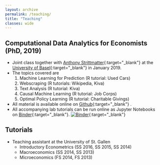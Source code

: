 ```yaml
---
layout: archive
permalink: /teaching/
title: "Teaching"
classes: wide
---
```


Computational Data Analytics for Economists (PhD, 2019)
--------------
- Joint class together with
  [Anthony Strittmatter](http://www.anthonystrittmatter.com){:target="_blank"}
  at the
  [University of Basel](https://vorlesungsverzeichnis.unibas.ch/de/semester-planung?id=239892){:target="_blank"}
  in January 2019.
- The topics covered are
    1. Machine Learning for Prediction (R tutorial: Used Cars)
    2. Webscraping (R tutorials: Wikipedia, Kiva)
    3. Text Analysis (R tutorial: Kiva)
    4. Causal Machine Learning (R tutorial: Job Corps)
    5. Optimal Policy Learning (R tutorial: Charitable Givings)
- All material is available online on
  [Github](https://github.com/AStrittmatter/CDA){:target="_blank"}
.
- All accompanying lab tutorials can be run online as Jupyter Notebooks on
  [Binder](https://mybinder.org/v2/gh/AStrittmatter/CDA/master){:target="_blank"}.
  [![Binder](https://mybinder.org/badge_logo.svg)](https://mybinder.org/v2/gh/AStrittmatter/CDA/master){:target="_blank"}



Tutorials
--------------
- Teaching assistant at the University of St. Gallen
  - Introductory Econometrics (SS 2016, SS 2015, SS 2014)
  - Macroeconomics (SS 2014, SS 2013)
  - Microeconomics (FS 2014, FS 2013)

